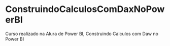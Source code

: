 # ConstruindoCalculosComDaxNoPowerBI
Curso realizado na Alura de Power BI, Construindo Calculos com Daw no Power BI
